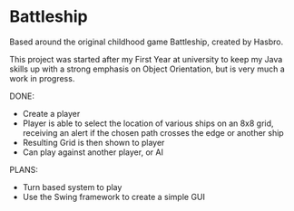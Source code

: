 # Battleship
Based around the original childhood game Battleship, created by Hasbro.

This project was started after my First Year at university to keep my Java skills up with a strong emphasis on Object Orientation, but is very much a work in progress.

DONE:
* Create a player
* Player is able to select the location of various ships on an 8x8 grid, receiving an alert if the chosen path crosses the        edge or another ship
* Resulting Grid is then shown to player
* Can play against another player, or AI

PLANS:
* Turn based system to play
* Use the Swing framework to create a simple GUI
